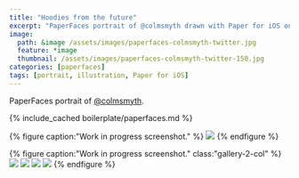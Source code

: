 ```yaml
---
title: "Hoodies from the future"
excerpt: "PaperFaces portrait of @colmsmyth drawn with Paper for iOS on an iPad."
image: 
  path: &image /assets/images/paperfaces-colmsmyth-twitter.jpg 
  feature: *image
  thumbnail: /assets/images/paperfaces-colmsmyth-twitter-150.jpg
categories: [paperfaces]
tags: [portrait, illustration, Paper for iOS]
---
```


PaperFaces portrait of [@colmsmyth](https://twitter.com/colmsmyth).

{% include_cached boilerplate/paperfaces.md %}

{% figure caption:"Work in progress screenshot." %}
[![](/assets/images/paperfaces-colmsmyth-process-1-600.jpg)](/assets/images/paperfaces-colmsmyth-process-1-lg.jpg)
{% endfigure %}

{% figure caption:"Work in progress screenshot." class:"gallery-2-col" %}
[![](/assets/images/paperfaces-colmsmyth-process-2-600.jpg)](/assets/images/paperfaces-colmsmyth-process-2-lg.jpg)
[![](/assets/images/paperfaces-colmsmyth-process-3-600.jpg)](/assets/images/paperfaces-colmsmyth-process-3-lg.jpg)
[![](/assets/images/paperfaces-colmsmyth-process-4-600.jpg)](/assets/images/paperfaces-colmsmyth-process-4-lg.jpg)
[![](/assets/images/paperfaces-colmsmyth-process-5-600.jpg)](/assets/images/paperfaces-colmsmyth-process-5-lg.jpg)
{% endfigure %}
